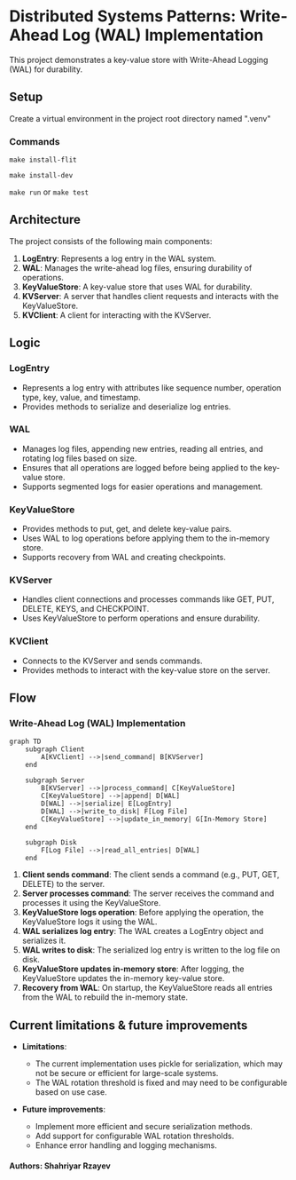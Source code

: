 # Distributed Systems Patterns: Write-Ahead Log (WAL) Implementation

This project demonstrates a key-value store with Write-Ahead Logging (WAL) for durability.

## Setup

Create a virtual environment in the project root directory named ".venv"

### Commands

`make install-flit`

`make install-dev`

`make run` or `make test`

## Architecture

The project consists of the following main components:

1. **LogEntry**: Represents a log entry in the WAL system.
2. **WAL**: Manages the write-ahead log files, ensuring durability of operations.
3. **KeyValueStore**: A key-value store that uses WAL for durability.
4. **KVServer**: A server that handles client requests and interacts with the KeyValueStore.
5. **KVClient**: A client for interacting with the KVServer.

## Logic

### LogEntry

- Represents a log entry with attributes like sequence number, operation type, key, value, and timestamp.
- Provides methods to serialize and deserialize log entries.

### WAL

- Manages log files, appending new entries, reading all entries, and rotating log files based on size.
- Ensures that all operations are logged before being applied to the key-value store.
- Supports segmented logs for easier operations and management.

### KeyValueStore

- Provides methods to put, get, and delete key-value pairs.
- Uses WAL to log operations before applying them to the in-memory store.
- Supports recovery from WAL and creating checkpoints.

### KVServer

- Handles client connections and processes commands like GET, PUT, DELETE, KEYS, and CHECKPOINT.
- Uses KeyValueStore to perform operations and ensure durability.

### KVClient

- Connects to the KVServer and sends commands.
- Provides methods to interact with the key-value store on the server.

## Flow

### Write-Ahead Log (WAL) Implementation

```mermaid
graph TD
    subgraph Client
        A[KVClient] -->|send_command| B[KVServer]
    end

    subgraph Server
        B[KVServer] -->|process_command| C[KeyValueStore]
        C[KeyValueStore] -->|append| D[WAL]
        D[WAL] -->|serialize| E[LogEntry]
        D[WAL] -->|write_to_disk| F[Log File]
        C[KeyValueStore] -->|update_in_memory| G[In-Memory Store]
    end

    subgraph Disk
        F[Log File] -->|read_all_entries| D[WAL]
    end
```

1. **Client sends command**: The client sends a command (e.g., PUT, GET, DELETE) to the server.
2. **Server processes command**: The server receives the command and processes it using the KeyValueStore.
3. **KeyValueStore logs operation**: Before applying the operation, the KeyValueStore logs it using the WAL.
4. **WAL serializes log entry**: The WAL creates a LogEntry object and serializes it.
5. **WAL writes to disk**: The serialized log entry is written to the log file on disk.
6. **KeyValueStore updates in-memory store**: After logging, the KeyValueStore updates the in-memory key-value store.
7. **Recovery from WAL**: On startup, the KeyValueStore reads all entries from the WAL to rebuild the in-memory state.

## Current limitations & future improvements

- **Limitations**:
  - The current implementation uses pickle for serialization, which may not be secure or efficient for large-scale systems.
  - The WAL rotation threshold is fixed and may need to be configurable based on use case.

- **Future improvements**:
  - Implement more efficient and secure serialization methods.
  - Add support for configurable WAL rotation thresholds.
  - Enhance error handling and logging mechanisms.

#### Authors: Shahriyar Rzayev
